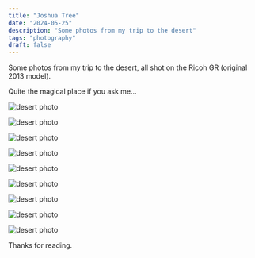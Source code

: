 ```yaml
---
title: "Joshua Tree"
date: "2024-05-25"
description: "Some photos from my trip to the desert"
tags: "photography"
draft: false
---
```


Some photos from my trip to the desert, all shot on the Ricoh GR (original 2013 model).

Quite the magical place if you ask me...

![desert photo](/posts/2024/2024-05-25-joshua-tree/desert-1.jpg)

![desert photo](/posts/2024/2024-05-25-joshua-tree/desert-2.jpg)

![desert photo](/posts/2024/2024-05-25-joshua-tree/desert-3.jpg)

![desert photo](/posts/2024/2024-05-25-joshua-tree/desert-4.jpg)

![desert photo](/posts/2024/2024-05-25-joshua-tree/desert-5.jpg)

![desert photo](/posts/2024/2024-05-25-joshua-tree/desert-6.jpg)

![desert photo](/posts/2024/2024-05-25-joshua-tree/desert-7.jpg)

![desert photo](/posts/2024/2024-05-25-joshua-tree/desert-8.jpg)

![desert photo](/posts/2024/2024-05-25-joshua-tree/desert-9.jpg)

Thanks for reading.
